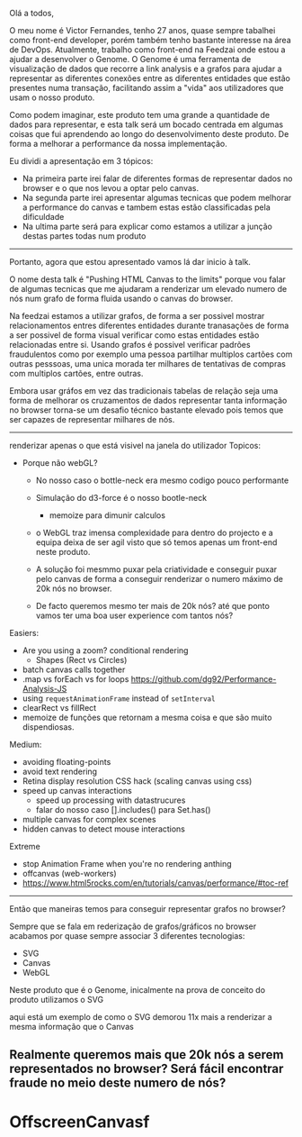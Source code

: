 Olá a todos,

O meu nome é Victor Fernandes, tenho 27 anos, quase sempre tabalhei como front-end developer, porém também tenho bastante
interesse na área de DevOps. Atualmente, trabalho como front-end na Feedzai onde estou a ajudar a desenvolver o Genome.
O Genome é uma ferramenta de visualização de dados que recorre a link analysis e a grafos para ajudar a representar as
diferentes conexões entre as diferentes entidades que estão presentes numa transação, facilitando assim a "vida" aos
utilizadores que usam o nosso produto.

Como podem imaginar, este produto tem uma grande a quantidade de dados para representar, e esta talk será um bocado
centrada em algumas coisas que fui aprendendo ao longo do desenvolvimento deste produto. De forma a melhorar a performance
da nossa implementação.

Eu dividi a apresentação em 3 tópicos:

- Na primeira parte irei falar de diferentes formas de representar dados no browser e o que nos levou a optar pelo canvas.
- Na segunda parte irei apresentar algumas tecnicas que podem melhorar a performance do canvas e tambem estas estão
  classificadas pela dificuldade
- Na ultima parte será para explicar como estamos a utilizar a junção destas partes todas num produto


---

Portanto, agora que estou apresentado vamos lá dar inicio à talk.

O nome desta talk é "Pushing HTML Canvas to the limits" porque vou falar de algumas tecnicas que me ajudaram a renderizar um elevado numero de nós num grafo de forma fluida usando o canvas do browser.

Na feedzai estamos a utilizar grafos, de forma a ser possivel mostrar relacionamentos entres diferentes entidades durante tranasações de forma a ser possivel de forma visual verificar como estas entidades estão relacionadas entre si. Usando grafos é possivel verificar padrões fraudulentos como por exemplo uma pessoa partilhar multiplos cartões com outras pesssoas, uma unica morada ter milhares de tentativas de compras com multiplos cartões, entre outras.

Embora usar gráfos em vez das tradicionais tabelas de relação seja uma forma de melhorar os cruzamentos de dados representar tanta informação no browser torna-se um  desafio técnico bastante elevado pois temos que ser capazes de representar milhares de nós.

___

renderizar apenas o que está visivel na janela do utilizador
Topicos:

- Porque não webGL?
    - No nosso caso o bottle-neck era mesmo codigo pouco performante
    - Simulação do d3-force é o nosso bootle-neck
        - memoize para dimunir calculos
    - o WebGL traz imensa complexidade para dentro do projecto e a equipa deixa de ser agil
      visto que só temos apenas um front-end neste produto.

    - A solução foi mesmmo puxar pela criatividade e conseguir puxar pelo canvas de forma a conseguir renderizar o  numero máximo de 20k nós no browser.

    - De facto queremos mesmo ter mais de 20k nós? até que ponto vamos ter uma boa user experience com tantos nós?

Easiers:

- Are you using a zoom? conditional rendering
    - Shapes (Rect vs Circles)
- batch canvas calls together
- .map vs forEach vs for loops
https://github.com/dg92/Performance-Analysis-JS
- using `requestAnimationFrame` instead of `setInterval`
- clearRect vs fillRect
- memoize de funções que retornam a mesma coisa e que são muito dispendiosas.

Medium:
- avoiding floating-points
- avoid text rendering
- Retina display resolution CSS hack (scaling canvas using css)
- speed up canvas interactions
    - speed up processing with datastrucures
    - falar do nosso caso [].includes() para Set.has()
- multiple canvas for complex scenes
- hidden canvas to detect mouse interactions

Extreme
- stop Animation Frame when you're no rendering anthing
- offcanvas (web-workers)
- https://www.html5rocks.com/en/tutorials/canvas/performance/#toc-ref
___

Então que maneiras temos para conseguir representar grafos no browser?

Sempre que se fala em rederização de grafos/gráficos no browser acabamos por quase sempre associar 3 diferentes tecnologias:

- SVG
- Canvas
- WebGL

Neste produto que é o Genome, inicalmente na prova de conceito do produto utilizamos o SVG

aqui está um exemplo de como o SVG demorou 11x mais a renderizar a mesma informação que o Canvas



## Realmente queremos mais que 20k nós a serem representados no browser? Será fácil encontrar fraude no meio deste numero de nós?

# OffscreenCanvasf
